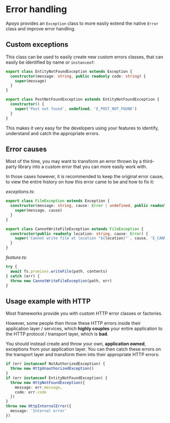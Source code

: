 # Error handling

Apoyo provides an `Exception` class to more easily extend the native `Error` class and improve error handling.

## Custom exceptions

This class can be used to easily create new custom errors classes, that can easily be identified by name or `instanceof`:

```ts
export class EntityNotFoundException extends Exception {
  constructor(message: string, public readonly code: string) {
    super(message)
  }
}

export class PostNotFoundException extends EntityNotFoundException {
  constructor() {
    super('Post not found', undefined, 'E_POST_NOT_FOUND')
  }
}
```

This makes it very easy for the developers using your features to identify, understand and catch the appropriate errors.

## Error causes

Most of the time, you may want to transform an error thrown by a third-party library into a custom error that you can more easily work with.

In those cases however, it is recommended to keep the original error cause, to view the entire history on how this error came to be and how to fix it:

*exceptions.ts*:

```ts
export class FileException extends Exception {
  constructor(message: string, cause: Error | undefined, public readonly code: string) {
    super(message, cause)
  }
}

export class CannotWriteFileException extends FileException {
  constructor(public readonly location: string, cause: Error) {
    super(`Cannot write file at location "${location}"`, cause, 'E_CANNOT_WRITE_FILE')
  }
}
```

*feature.ts*:

```ts
try {
  await fs.promises.writeFile(path, contents)
} catch (err) {
  throw new CannotWriteFileException(path, err)
}
```

## Usage example with HTTP

Most frameworks provide you with custom HTTP error classes or factories.

However, some people then throw these HTTP errors inside their application layer / services, which **highly couples** your entire application to the HTTP protocol / transport layer, which is **bad**.

You should instead create and throw your own, **application owned**, exceptions from your application layer. You can then catch these errors on the transport layer and transform them into their appropriate HTTP errors:

```ts
if (err instanceof NotAuthorizedException) {
  throw new HttpUnauthorizedException()
}
if (err instanceof EntityNotFoundException) {
  throw new HttpNotFoundException({
    message: err.message,
    code: err.code
  })
}
throw new HttpInternalError({
  message: 'Internal error'
})
```
